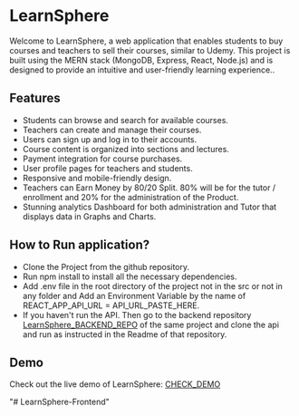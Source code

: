 # LearnSphere

Welcome to LearnSphere, a web application that enables students to buy courses and teachers to sell their courses, similar to Udemy. This project is built using the MERN stack (MongoDB, Express, React, Node.js) and is designed to provide an intuitive and user-friendly learning experience..

## Features

- Students can browse and search for available courses.
- Teachers can create and manage their courses.
- Users can sign up and log in to their accounts.
- Course content is organized into sections and lectures.
- Payment integration for course purchases.
- User profile pages for teachers and students.
- Responsive and mobile-friendly design.
- Teachers can Earn Money by 80/20 Split. 80% will be for the tutor / enrollment and 20% for the administration of the Product.
- Stunning analytics Dashboard for both administration and Tutor that displays data in Graphs and Charts.

## How to Run application?

- Clone the Project from the github repository.
- Run npm install to install all the necessary dependencies.
- Add .env file in the root directory of the project not in the src or not in any folder and Add an Environment Variable by the name of REACT_APP_API_URL = API_URL_PASTE_HERE.
- If you haven't run the API. Then go to the backend repository [LearnSphere_BACKEND_REPO](https://github.com/mohsinchd/LearnSphere-Backend) of the same project and clone the api and run as instructed in the Readme of that repository.

## Demo

Check out the live demo of LearnSphere: [CHECK_DEMO](https://LearnSphere.vercel.app/)

"# LearnSphere-Frontend" 
